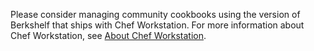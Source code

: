 Please consider managing community cookbooks using the version of
Berkshelf that ships with Chef Workstation. For more information about
Chef Workstation, see [About Chef Workstation](/about_workstation/).